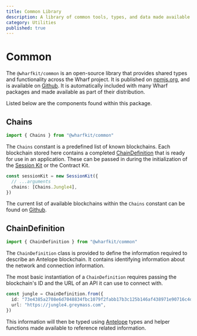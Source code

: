 ```yaml
---
title: Common Library
description: A library of common tools, types, and data made available throughout the entire Wharf SDK product suite.
category: Utilities
published: true
---
```


# Common

The `@wharfkit/common` is an open-source library that provides shared types and functionality across the Wharf project. It is published on [npmjs.org](https://npmjs.com/package/@wharfkit/common), and is available on [Github](https://github.com/wharfkit/common/). It is automatically included with many Wharf packages and made available as part of their distribution.

Listed below are the components found within this package.

## Chains

```ts
import { Chains } from "@wharfkit/common"
```

The `Chains` constant is a predefined list of known blockchains. Each blockchain stored here contains a completed [ChainDefinition](/docs/utilities/common-library#chaindefinition) that is ready for use in an application. These can be passed in during the initialization of the [Session Kit](/docs/session-kit) or the Contract Kit.

```ts
const sessionKit = new SessionKit({
  // ...arguments
  chains: [Chains.Jungle4],
})
```

The current list of available blockchains within the `Chains` constant can be found on [Github](https://github.com/wharfkit/common/blob/master/src/common/chains.ts#L67).

## ChainDefinition

```ts
import { ChainDefinition } from "@wharfkit/common"
```

The `ChainDefinition` class is provided to define the information required to describe an Antelope blockchain. It contains identifying information about the network and connection information.

The most basic instantiation of a `ChainDefinition` requires passing the blockchain's ID and the URL of an API it can use to connect with.

```ts
const jungle = ChainDefinition.from({
  id: "73e4385a2708e6d7048834fbc1079f2fabb17b3c125b146af438971e90716c4d",
  url: "https://jungle4.greymass.com",
})
```

This information will then be typed using [Antelope](/docs/antelope) types and helper functions made available to reference related information.

